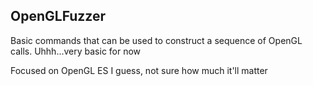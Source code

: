 OpenGLFuzzer
--------------------
Basic commands that can be used to construct a sequence of OpenGL calls. Uhhh...very basic for now

Focused on OpenGL ES I guess, not sure how much it'll matter
